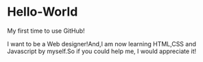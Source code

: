 # Hello-World
My first time to use GitHub!

I want to be a Web designer!And,I am now learning HTML,CSS and Javascript by myself.So if you could help me, I would appreciate it!
